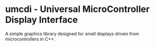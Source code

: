 # umcdi - Universal MicroController Display Interface

A simple graphics library designed for small displays driven from microcontrollers in C++.


